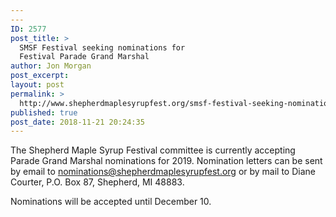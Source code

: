 ```yaml
---
---
ID: 2577
post_title: >
  SMSF Festival seeking nominations for
  Festival Parade Grand Marshal
author: Jon Morgan
post_excerpt:
layout: post
permalink: >
  http://www.shepherdmaplesyrupfest.org/smsf-festival-seeking-nominations-for-festival-parade-grand-marshal/
published: true
post_date: 2018-11-21 20:24:35
---
```

The Shepherd Maple Syrup Festival committee is currently accepting Parade Grand Marshal nominations for 2019. Nomination letters can be sent by email to <a href="mailto:nominations@shepherdmaplesyrupfest.org">nominations@shepherdmaplesyrupfest.org</a> or by mail to Diane Courter, P.O. Box 87, Shepherd, MI 48883.

Nominations will be accepted until December 10.